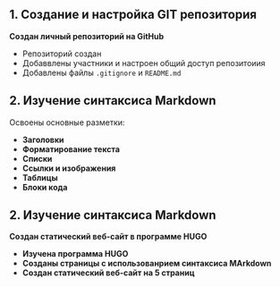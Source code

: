 ## 1. Создание и настройка GIT репозитория

**Создан личный репозиторий на GitHub**  

- Репозиторий создан
- Добаввлены участники и настроен общий доступ репозитоиия
- Добавлены файлы `.gitignore` и `README.md`

## 2. Изучение синтаксиса Markdown

Освоены основные разметки:

- **Заголовки**
- **Форматирование текста**
- **Списки**  
- **Ссылки и изображения**  
- **Таблицы**  
- **Блоки кода**  

## 2. Изучение синтаксиса Markdown

**Создан статический веб-сайт в программе HUGO**

- **Изучена программа HUGO**
- **Созданы страницы с использованрием синтаксиса MArkdown**
- **Создан статический веб-сайт на 5 страниц**
